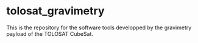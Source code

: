 # tolosat_gravimetry
This is the repository for the software tools developped by the gravimetry payload of the TOLOSAT CubeSat.
